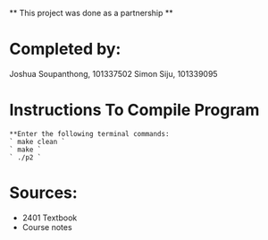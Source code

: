 ** This project was done as a partnership **

# Completed by:
Joshua Soupanthong, 101337502
Simon Siju, 101339095

# Instructions To Compile Program
    **Enter the following terminal commands:
    ` make clean `
    ` make ` 
    ` ./p2 `

# Sources:
- 2401 Textbook
- Course notes

